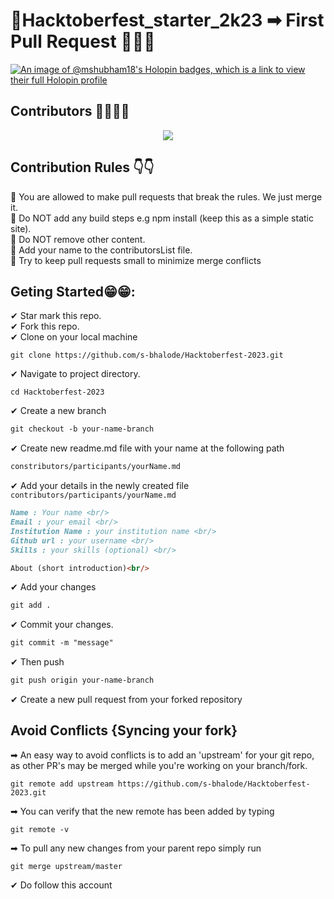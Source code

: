 # 🎃Hacktoberfest_starter_2k23 ➡ First Pull Request 🌟🌟🌟
[![An image of @mshubham18's Holopin badges, which is a link to view their full Holopin profile](https://holopin.me/mshubham18)](https://holopin.io/@mshubham18)
## Contributors 👩‍💻👨‍💻
<div align="center">
  <a href="https://github.com/s-bhalode/Hacktoberfest-2023/graphs/contributors">
    <img src="https://contrib.rocks/image?repo=s-bhalode/Hacktoberfest-2023" />
  </a>
</div>

## Contribution Rules 👇👇
🛑 You are allowed to make pull requests that break the rules. We just merge it.<br/>
🛑 Do NOT add any build steps e.g npm install (keep this as a simple static site).<br/>
🛑 Do NOT remove other content.<br/>
🛑 Add your name to the contributorsList file.<br/>
🛑 Try to keep pull requests small to minimize merge conflicts<br/>

## Geting Started😁😁:
✔ Star mark this repo.<br/>
✔ Fork this repo.<br/>
✔ Clone on your local machine<br/>
```terminal
git clone https://github.com/s-bhalode/Hacktoberfest-2023.git
```
✔ Navigate to project directory.
```terminal
cd Hacktoberfest-2023
```
✔ Create a new branch 
```markdown
git checkout -b your-name-branch
```
✔ Create new readme.md file with your name at the following path
```markdown
constributors/participants/yourName.md
```
✔ Add your details in the newly created file `contributors/participants/yourName.md`
```markdown
Name : Your name <br/>
Email : your email <br/>
Institution Name : your institution name <br/>
Github url : your username <br/>
Skills : your skills (optional) <br/>

About (short introduction)<br/>
```

✔ Add your changes
```markdown
git add .
```
✔ Commit your changes.
```markdown
git commit -m "message"
```
✔ Then push 
```markdown
git push origin your-name-branch
```

✔ Create a new pull request from your forked repository<br/>


## Avoid Conflicts {Syncing your fork}

➡ An easy way to avoid conflicts is to add an 'upstream' for your git repo, as other PR's may be merged while you're working on your branch/fork.   
```terminal
git remote add upstream https://github.com/s-bhalode/Hacktoberfest-2023.git
```

➡ You can verify that the new remote has been added by typing
```terminal
git remote -v
```
➡ To pull any new changes from your parent repo simply run
```terminal
git merge upstream/master
```

✔ Do follow this account <br/>

